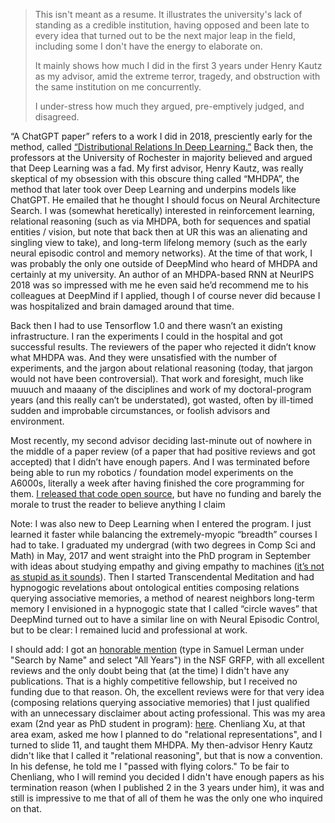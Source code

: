 > This isn't meant as a resume. It illustrates the university's lack of standing as a credible institution, having opposed and been late to every idea that turned out to be the next major leap in the field, including some I don't have the energy to elaborate on.
>
> It mainly shows how much I did in the first 3 years under Henry Kautz as my advisor, amid the extreme terror, tragedy, and obstruction with the same institution on me concurrently.
> 
> I under-stress how much they argued, pre-emptively judged, and disagreed.

“A ChatGPT paper” refers to a work I did in 2018, presciently early for the method, called [“Distributional Relations In Deep Learning.”](https://www.overleaf.com/read/qgmmzgsrctmg#6cd1b9) Back then, the professors at the University of Rochester in majority believed and argued that Deep Learning was a fad. My first advisor, Henry Kautz, was really skeptical of my obsession with this obscure thing called “MHDPA”, the method that later took over Deep Learning and underpins models like ChatGPT. He emailed that he thought I should focus on Neural Architecture Search. I was (somewhat heretically) interested in reinforcement learning, relational reasoning (such as via MHDPA, both for sequences and spatial entities / vision, but note that back then at UR this was an alienating and singling view to take), and long-term lifelong memory (such as the early neural episodic control and memory networks). At the time of that work, I was probably the only one outside of DeepMind who heard of MHDPA and certainly at my university. An author of an MHDPA-based RNN at NeurIPS 2018 was so impressed with me he even said he’d recommend me to his colleagues at DeepMind if I applied, though I of course never did because I was hospitalized and brain damaged around that time. 
 
Back then I had to use Tensorflow 1.0 and there wasn’t an existing infrastructure. I ran the experiments I could in the hospital and got successful results. The reviewers of the paper who rejected it didn’t know what MHDPA was. And they were unsatisfied with the number of experiments, and the jargon about relational reasoning (today, that jargon would not have been controversial). That work and foresight, much like muuuch and maaany of the disciplines and work of my doctoral-program years (and this really can’t be understated), got wasted, often by ill-timed sudden and improbable circumstances, or foolish advisors and environment. 
 
Most recently, my second advisor deciding last-minute out of nowhere in the middle of a paper review (of a paper that had positive reviews and got accepted) that I didn’t have enough papers. And I was terminated before being able to run my robotics / foundation model experiments on the A6000s, literally a week after having finished the core programming for them. [I released that code open source](https://github.com/AGI-init/tributaries/blob/main/Examples/Sweeps/Bittle.py), but have no funding and barely the morale to trust the reader to believe anything I claim

Note: I was also new to Deep Learning when I entered the program. I just learned it faster while balancing the extremely-myopic “breadth” courses I had to take. I graduated my undergrad (with two degrees in Comp Sci and Math) in May, 2017 and went straight into the PhD program in September with ideas about studying empathy and giving empathy to machines ([it’s not as stupid as it sounds](https://github.com/slerman12/PersonalWebpage/blob/master/IRTG%20Project%20Proposal.pdf)). Then I started Transcendental Meditation and had hypnogogic revelations about ontological entities composing relations querying associative memories, a method of nearest neighbors long-term memory I envisioned in a hypnogogic state that I called “circle waves” that DeepMind turned out to have a similar line on with Neural Episodic Control, but to be clear: I remained lucid and professional at work.

I should add: I got an [honorable mention](https://www.research.gov/grfp/AwardeeList.do?method=loadAwardeeList) (type in Samuel Lerman under "Search by Name" and select "All Years") in the NSF GRFP, with all excellent reviews and the only doubt being that (at the time) I didn't have any publications. That is a highly competitive fellowship, but I received no funding due to that reason. Oh, the excellent reviews were for that very idea (composing relations querying associative memories) that I just qualified with an unnecessary disclaimer about acting professional. This was my area exam (2nd year as PhD student in program): [here](https://docs.google.com/presentation/d/1LK0urIs8yu_e7HyZ-VQoDJUiGpPeTPEUgfhjK5Kw_7w/edit?usp=sharing). Chenliang Xu, at that area exam, asked me how I planned to do "relational representations", and I turned to slide 11, and taught them MHDPA. My then-advisor Henry Kautz didn't like that I called it "relational reasoning", but that is now a convention. In his defense, he told me I "passed with flying colors." To be fair to Chenliang, who I will remind you decided I didn't have enough papers as his termination reason (when I published 2 in the 3 years under him), it was and still is impressive to me that of all of them he was the only one who inquired on that.
